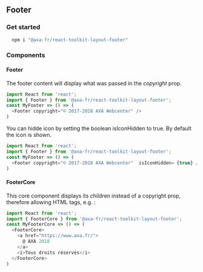 ## Footer

### Get started

```sh
  npm i "@axa-fr/react-toolkit-layout-footer"
```

### Components

#### Footer

The footer content will display what was passed in the _copyright_ prop.

```javascript
import React from 'react';
import { Footer } from '@axa-fr/react-toolkit-layout-footer';
const MyFooter => () => (
  <Footer copyright="© 2017-2018 AXA Webcenter" />
)
```

You can hidde icon by setting the boolean isIconHidden to true. By default the icon is shown.

```javascript
import React from 'react';
import { Footer } from '@axa-fr/react-toolkit-layout-footer';
const MyFooter => () => (
  <Footer copyright="© 2017-2018 AXA Webcenter"  isIconHidden= {true} />
)
```

#### FooterCore

This core component displays its children instead of a copyright prop, therefore allowing HTML tags, e.g. :

```javascript
import React from 'react';
import { FooterCore } from '@axa-fr/react-toolkit-layout-footer';
const MyFooterCore => () => (
  <FooterCore>
    <a href="https://www.axa.fr/">
      @ AXA 2018
    </a>
    <i>Tous droits réservés</i>
  </FooterCore>
)
```
